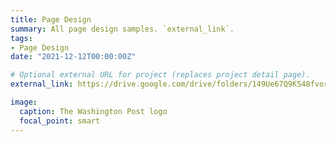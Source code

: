 ```yaml
---
title: Page Design
summary: All page design samples. `external_link`.
tags:
- Page Design
date: "2021-12-12T00:00:00Z"

# Optional external URL for project (replaces project detail page).
external_link: https://drive.google.com/drive/folders/149Ue67Q9KS48fvoroJzppfkYYbrKI_BR?usp=sharing

image:
  caption: The Washington Post logo
  focal_point: smart
---
```


